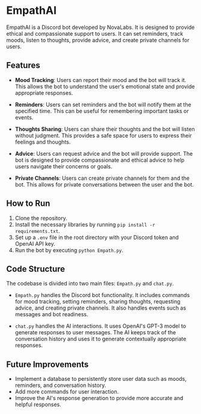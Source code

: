# EmpathAI

EmpathAI is a Discord bot developed by NovaLabs. It is designed to provide ethical and compassionate support to users. It can set reminders, track moods, listen to thoughts, provide advice, and create private channels for users.

## Features

- **Mood Tracking**: Users can report their mood and the bot will track it. This allows the bot to understand the user's emotional state and provide appropriate responses.

- **Reminders**: Users can set reminders and the bot will notify them at the specified time. This can be useful for remembering important tasks or events.

- **Thoughts Sharing**: Users can share their thoughts and the bot will listen without judgment. This provides a safe space for users to express their feelings and thoughts.

- **Advice**: Users can request advice and the bot will provide support. The bot is designed to provide compassionate and ethical advice to help users navigate their concerns or goals.

- **Private Channels**: Users can create private channels for them and the bot. This allows for private conversations between the user and the bot.

## How to Run

1. Clone the repository.
2. Install the necessary libraries by running `pip install -r requirements.txt`.
3. Set up a `.env` file in the root directory with your Discord token and OpenAI API key.
4. Run the bot by executing `python Empath.py`.

## Code Structure

The codebase is divided into two main files: `Empath.py` and `chat.py`.

- `Empath.py` handles the Discord bot functionality. It includes commands for mood tracking, setting reminders, sharing thoughts, requesting advice, and creating private channels. It also handles events such as messages and bot readiness.

- `chat.py` handles the AI interactions. It uses OpenAI's GPT-3 model to generate responses to user messages. The AI keeps track of the conversation history and uses it to generate contextually appropriate responses.

## Future Improvements

- Implement a database to persistently store user data such as moods, reminders, and conversation history.
- Add more commands for user interaction.
- Improve the AI's response generation to provide more accurate and helpful responses.